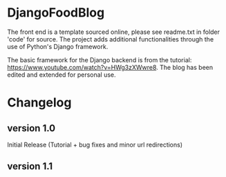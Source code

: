 # DjangoFoodBlog

The front end is a template sourced online, please see readme.txt in folder 'code' for source.
The project adds additional functionalities through the use of Python's Django framework.

The basic framework for the Django backend is from the tutorial: https://www.youtube.com/watch?v=HWg3zXWwre8. The blog has been edited and extended for personal use.

# Changelog
## version 1.0
Initial Release (Tutorial + bug fixes and minor url redirections)

## version 1.1

